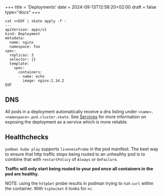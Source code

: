 +++
title = 'Deployments'
date = 2024-09-13T12:58:20+02:00
draft = false
type="docs"
+++


```shell
cat <<EOF | skate apply -f -
---
apiVersion: apps/v1
kind: Deployment
metadata:
  name: nginx
  namespace: foo
spec:
  replicas: 3
  selector: {}
  template:
    spec:
      containers:
      - name: echo
        image: nginx:1.14.2
EOF
```

## DNS

All pods in a deployment automatically receive a dns listing under `<name>.<namespace>.pod.cluster.skate`.
See [Services](/docs/components/services) for more information on exposing the deployment as a service which is more reliable.

## Healthchecks

`podman kube play` supports `livenessProbe` in the pod manifest.
The best way to ensure that http traffic stops being routed to an unhealthy pod is to combine that with `restartPolicy`
of `Always` or `OnFailure`.

**Traffic will only start being routed to your pod once all containers in the pod are healthy.**

NOTE: using the `httpGet` probe results in podman trying to run `curl` within the container.
With `tcpSocket` it looks for `nc`.


